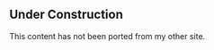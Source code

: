 <!--
.. title: MATLAB
.. slug: matlab
.. date: 2019-09-02 11:28:06 UTC+01:00
.. tags: 
.. category: 
.. link: 
.. description: 
.. type: text
.. masthead: /images/mastheads/matlab-masthead-opt.png
.. masthead_height: 15
-->

## Under Construction

<i class="fas fa-wrench"></i> This content has not been ported from my other site.